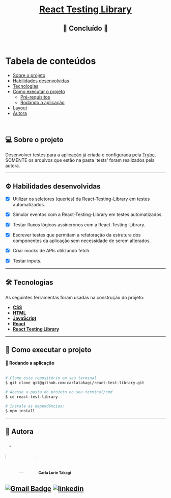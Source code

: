<h1 align="center">
     <a href="#" alt="blog"> React Testing Library </a>
</h1>
<h2 align="center">
	🚀 Concluído 🚀
</h2>

<br>

Tabela de conteúdos
=================
<!--ts-->
   * [Sobre o projeto](#-sobre-o-projeto)
   * [Habilidades desenvolvidas](#-habilidades)
   * [Tecnologias](#-tecnologias)
   * [Como executar o projeto](#-como-executar-o-projeto)
     * [Pré-requisitos](#pré-requisitos)
     * [Rodando a aplicação](#user-content--rodando-a-aplicação)
   * [Layout](#-layout)
   * [Autora](#-autora)
<!--te-->

<br>

## 💻 Sobre o projeto

   Desenvolver testes para a aplicação já criada e configurada pela [Trybe](https://www.betrybe.com/).
   <br>
   SOMENTE os arquivos que estão na pasta 'tests' foram realizados pela autora.

---

## ⚙️ Habilidades desenvolvidas

- [x] Utilizar os seletores (queries) da React-Testing-Library em testes automatizados.

- [x] Simular eventos com a React-Testing-Library em testes automatizados.

- [x] Testar fluxos lógicos assíncronos com a React-Testing-Library.

- [x] Escrever testes que permitam a refatoração da estrutura dos componentes da aplicação sem necessidade de serem alterados.

- [x] Criar mocks de APIs utilizando fetch.

- [x] Testar inputs.


---

## 🛠 Tecnologias

As seguintes ferramentas foram usadas na construção do projeto:

-   **[CSS](https://developer.mozilla.org/pt-BR/docs/Web/CSS)**
-   **[HTML](https://developer.mozilla.org/pt-BR/docs/Web/HTML)**
-   **[JavaScript](https://developer.mozilla.org/pt-BR/docs/Web/JavaScript)**
-   **[React](https://pt-br.reactjs.org/)**
-   **[React Testing Library](https://testing-library.com/docs/react-testing-library/intro/)**

---
## 🚀 Como executar o projeto
#### 🧭 Rodando a aplicação

```bash

# Clone este repositório em seu terminal
$ git clone git@github.com:carlatakagi/react-test-library.git

# Acesse a pasta do projeto no seu terminal/cmd
$ cd react-test-library

# Instale as dependências:
$ npm install

```
---

## 🦸 Autora

 <img style="border-radius: 50%;" src="https://avatars.githubusercontent.com/u/70762111?v=4" width="100px;" alt=""/>
 <sub><b>Carla Lurie Takagi</b></sub>
 <br />


[![Gmail Badge](https://img.shields.io/badge/-carlatakagi@gmail.com-c14438?style=flat-square&logo=Gmail&logoColor=white&link=mailto:carlatakagi@gmail.com)](mailto:carlatakagi@gmail.com)
[![linkedin](https://img.shields.io/badge/linkedin-0A66C2?style=for-the-badge&logo=linkedin&logoColor=white)](https://www.linkedin.com/in/carla-takagi/)
---
